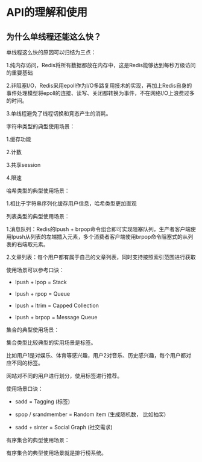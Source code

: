 # API的理解和使用

## 为什么单线程还能这么快？

单线程这么快的原因可以归结为三点：

1.纯内存访问，Redis将所有数据都放在内存中，这是Redis能够达到每秒万级访问的重要基础

2.非阻塞I/O，Redis采用epoll作为I/O多路复用技术的实现，再加上Redis自身的事件处理模型将epoll的连接、读写、关闭都转换为事件，不在网络I/O上浪费过多的时间。

3.单线程避免了线程切换和竞态产生的消耗。



字符串类型的典型使用场景：

1.缓存功能

2.计数

3.共享session

4.限速



哈希类型的典型使用场景：

1.相比于字符串序列化缓存用户信息，哈希类型更加直观



列表类型的典型使用场景：

1.消息队列：Redis的lpush + brpop命令组合即可实现阻塞队列，生产者客户端使用lpush从列表的左端插入元素，多个消费者客户端使用brpop命令阻塞式的从列表的右端取元素。

2.文章列表：每个用户都有属于自己的文章列表，同时支持按照索引范围进行获取

使用场景可以参考口诀：

- lpush + lpop = Stack 

- lpush + rpop = Queue

- lpush + ltrim = Capped Collection

- lpush + brpop = Message Queue



集合的典型使用场景：

集合类型比较典型的实用场景是标签。

比如用户1是对娱乐、体育等感兴趣，用户2对音乐、历史感兴趣，每个用户都对应不同的标签。

网站对不同的用户进行划分，使用标签进行推荐。

使用场景口诀：

- sadd = Tagging (标签)

- spop / srandmember = Random item (生成随机数， 比如抽奖)

- sadd + sinter = Social Graph (社交需求)



有序集合的典型使用场景：

有序集合的典型使用场景就是排行榜系统。




